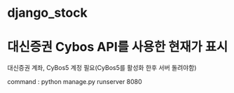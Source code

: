 # django_stock
대신증권 Cybos API를 사용한 현재가 표시
=======================================
대신증권 계좌, CyBos5 계정 필요(CyBos5를 활성화 한후 서버 돌려야함)

command : python manage.py runserver 8080



